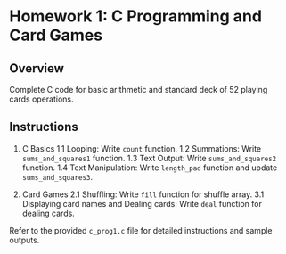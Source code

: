 # Homework 1: C Programming and Card Games

## Overview

Complete C code for basic arithmetic and standard deck of 52 playing cards operations.

## Instructions

1. C Basics
   1.1 Looping: Write `count` function.
   1.2 Summations: Write `sums_and_squares1` function.
   1.3 Text Output: Write `sums_and_squares2` function.
   1.4 Text Manipulation: Write `length_pad` function and update `sums_and_squares3`.

2. Card Games
   2.1 Shuffling: Write `fill` function for shuffle array.
   3.1 Displaying card names and Dealing cards: Write `deal` function for dealing cards.

Refer to the provided `c_prog1.c` file for detailed instructions and sample outputs.
